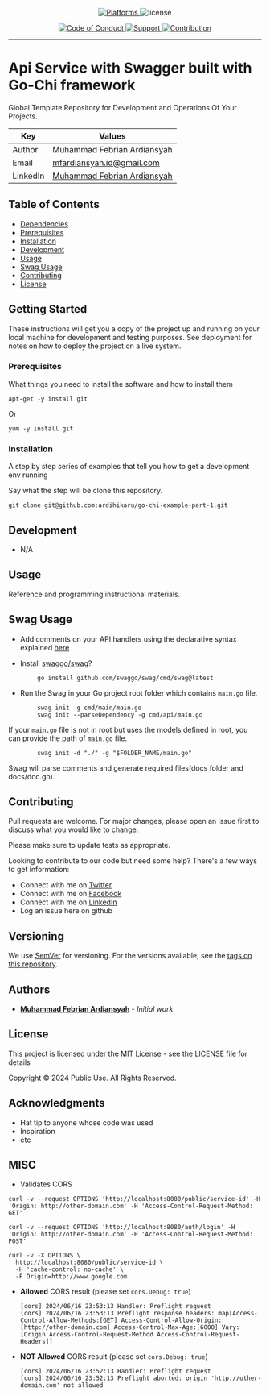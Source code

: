 <p align="center">
<a href="#">
<img src="https://img.shields.io/badge/%20Platforms-Windows%20/%20Linux-blue.svg?style=flat-square" alt="Platforms" />
</a>
<img src="https://img.shields.io/badge/%20Licence-MIT-green.svg?style=flat-square" alt="license" />
</p>
<p align="center">
<a href="https://github.com/ardihikaru/go-chi-example-part-1/blob/master/CODE_OF_CONDUCT.md">
<img src="https://img.shields.io/badge/Community-Code%20of%20Conduct-orange.svg?style=flat-squre" alt="Code of Conduct" />
</a>
<a href="https://github.com/ardihikaru/go-chi-example-part-1/blob/master/SUPPORT.md">
<img src="https://img.shields.io/badge/Community-Support-red.svg?style=flat-square" alt="Support" />
</a>
<a href="https://github.com/ardihikaru/go-chi-example-part-1/blob/master/CONTRIBUTING.md">
<img src="https://img.shields.io/badge/%20Community-Contribution-yellow.svg?style=flat-square" alt="Contribution" />
</a>
</p>
<hr>

# Api Service with Swagger built with Go-Chi framework

Global Template Repository for Development and Operations Of Your Projects.

| Key      | Values                                                                                  |
|----------|-----------------------------------------------------------------------------------------|
| Author   | Muhammad Febrian Ardiansyah                                                             |
| Email    | mfardiansyah.id@gmail.com                                                               |
| LinkedIn | [Muhammad Febrian Ardiansyah](https://www.linkedin.com/in/muhammad-febrian-ardiansyah/) |

## Table of Contents

* [Dependencies](#dependencies)
* [Prerequisites](#prerequisites)
* [Installation](#installation)
* [Development](#development)
* [Usage](#usage)
* [Swag Usage](#Swag-Usage)
* [Contributing](#contributing)
* [License](#license)

## Getting Started

These instructions will get you a copy of the project up and running on your local machine for development and testing purposes. See deployment for notes on how to deploy the project on a live system.

### Prerequisites

What things you need to install the software and how to install them

```shell
apt-get -y install git
```

Or

```shell
yum -y install git
```

### Installation

A step by step series of examples that tell you how to get a development env running

Say what the step will be clone this repository.

```shell
git clone git@github.com:ardihikaru/go-chi-example-part-1.git
```

## Development

- N/A

## Usage

Reference and programming instructional materials.

## Swag Usage

- Add comments on your API handlers using the declarative syntax explained [here](https://swaggo.github.io/swaggo.io/declarative_comments_format/)

-  Install [swaggo/swag](https://github.com/swaggo/swag)?

```
        go install github.com/swaggo/swag/cmd/swag@latest
```

- Run the Swag in your Go project root folder which contains `main.go` file.

``` 
        swag init -g cmd/main/main.go
        swag init --parseDependency -g cmd/api/main.go
```

If your `main.go` file is not in root but uses the models defined in root, you can provide the path of `main.go` file.

```
        swag init -d "./" -g "$FOLDER_NAME/main.go"
```

Swag will parse comments and generate required files(docs folder and docs/doc.go).

## Contributing

Pull requests are welcome. For major changes, please open an issue first to discuss what you would like to change.

Please make sure to update tests as appropriate.

Looking to contribute to our code but need some help? There's a few ways to get information:

* Connect with me on [Twitter](https://twitter.com/ardikucing)
* Connect with me on [Facebook](https://facebook.com/ardihikaru)
* Connect with me on [LinkedIn](https://linkedin.com/in/muhammad-febrian-ardiansyah)
* Log an issue here on github

## Versioning

We use [SemVer](http://semver.org/) for versioning. For the versions available, see the [tags on this repository](https://github.com/ardihikaru/go-chi-example-part-1/tags).

## Authors

* **[Muhammad Febrian Ardiansyah](https://github.com/ardihikaru)** - *Initial work*

## License

This project is licensed under the MIT License - see the [LICENSE](LICENSE) file for details

<p> Copyright &copy; 2024 Public Use. All Rights Reserved.

## Acknowledgments

* Hat tip to anyone whose code was used
* Inspiration
* etc

## MISC

* Validates CORS
```shell
curl -v --request OPTIONS 'http://localhost:8080/public/service-id' -H 'Origin: http://other-domain.com' -H 'Access-Control-Request-Method: GET'
```
```shell
curl -v --request OPTIONS 'http://localhost:8080/auth/login' -H 'Origin: http://other-domain.com' -H 'Access-Control-Request-Method: POST'
```
```shell
curl -v -X OPTIONS \
  http://localhost:8080/public/service-id \
  -H 'cache-control: no-cache' \
  -F Origin=http://www.google.com
```
  * **Allowed** CORS result (please set `cors.Debug: true`)
    ```shell
    [cors] 2024/06/16 23:53:13 Handler: Preflight request
    [cors] 2024/06/16 23:53:13 Preflight response headers: map[Access-Control-Allow-Methods:[GET] Access-Control-Allow-Origin:[http://other-domain.com] Access-Control-Max-Age:[6000] Vary:[Origin Access-Control-Request-Method Access-Control-Request-Headers]]
    ```
  * **NOT Allowed** CORS result (please set `cors.Debug: true`)
    ```shell
    [cors] 2024/06/16 23:52:13 Handler: Preflight request
    [cors] 2024/06/16 23:52:13 Preflight aborted: origin 'http://other-domain.com' not allowed
    ```
